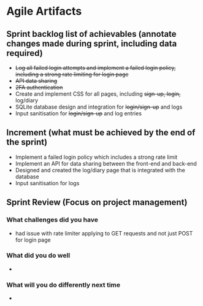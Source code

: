 # Agile Artifacts
## Sprint backlog list of achievables (annotate changes made during sprint, including data required) 
- ~~Log all failed login attempts and implement a failed login policy, including a strong rate limiting for login page~~
- ~~API data sharing~~ 
- ~~2FA authentication~~
- Create and implement CSS for all pages, including ~~sign-up, login,~~ log/diary
- SQLite database design and integration for ~~login/sign-up~~ and logs
- Input sanitisation for ~~login/sign-up~~ and log entries

## Increment (what must be achieved by the end of the sprint)
- Implement a failed login policy which includes a strong rate limit
- Implement an API for data sharing between the front-end and back-end
- Designed and created the log/diary page that is integrated with the database
- Input sanitisation for logs

## Sprint Review (Focus on project management)
### What challenges did you have
 - had issue with rate limiter applying to GET requests and not just POST for login page
### What did you do well
- 
### What will you do differently next time
-

